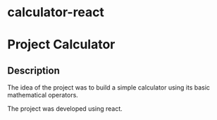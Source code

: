 # calculator-react
# Project Calculator

## Description

The idea of the project was to build a simple calculator using its basic mathematical operators.

The project was developed using react.

